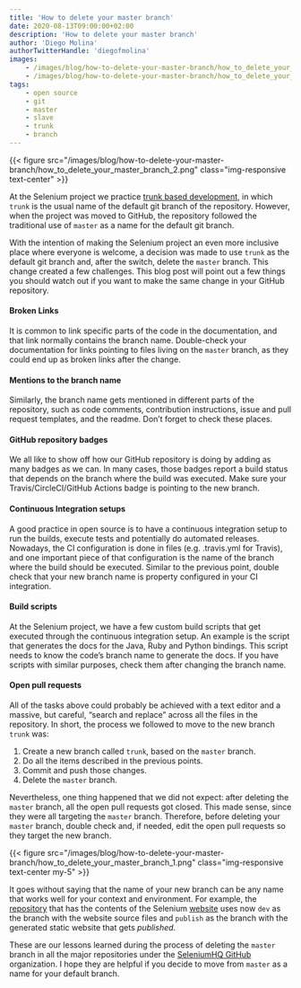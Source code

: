 ```yaml
---
title: 'How to delete your master branch'
date: 2020-08-13T09:00:00+02:00
description: 'How to delete your master branch'
author: 'Diego Molina'
authorTwitterHandle: 'diegofmolina'
images:
    - /images/blog/how-to-delete-your-master-branch/how_to_delete_your_master_branch_1.png
    - /images/blog/how-to-delete-your-master-branch/how_to_delete_your_master_branch_2.png
tags:
    - open source
    - git
    - master
    - slave
    - trunk
    - branch
---
```


{{< figure src="/images/blog/how-to-delete-your-master-branch/how_to_delete_your_master_branch_2.png" class="img-responsive text-center" >}}

At the Selenium project we practice
[trunk based development](https://trunkbaseddevelopment.com/), in which `trunk` is the
usual name of the default git branch of the repository. However, when the project was
moved to GitHub, the repository followed the traditional use of `master` as a name for
the default git branch.

With the intention of making the Selenium project an even more inclusive place where
everyone is welcome, a decision was made to use `trunk` as the default git branch and,
after the switch, delete the `master` branch. This change created a few challenges.
This blog post will point out a few things you should watch out if you want to make
the same change in your GitHub repository.

#### Broken Links

It is common to link specific parts of the code in the documentation, and that link
normally contains the branch name. Double-check your documentation for links pointing
to files living on the `master` branch, as they could end up as broken links after
the change.

#### Mentions to the branch name

Similarly, the branch name gets mentioned in different parts of the repository,
such as code comments, contribution instructions, issue and pull request templates,
and the readme. Don’t forget to check these places.

#### GitHub repository badges

We all like to show off how our GitHub repository is doing by adding as many badges
as we can. In many cases, those badges report a build status that depends on the branch
where the build was executed. Make sure your Travis/CircleCI/GitHub Actions badge is
pointing to the new branch.

#### Continuous Integration setups

A good practice in open source is to have a continuous integration setup to run the
builds, execute tests and potentially do automated releases. Nowadays, the CI
configuration is done in files (e.g. .travis.yml for Travis), and one important
piece of that configuration is the name of the branch where the build should be
executed. Similar to the previous point, double check that your new branch name
is property configured in your CI integration.

#### Build scripts

At the Selenium project, we have a few custom build scripts that get executed
through the continuous integration setup. An example is the script that generates
the docs for the Java, Ruby and Python bindings. This script needs to know the code’s
branch name to generate the docs. If you have scripts with similar purposes, check
them after changing the branch name.

#### Open pull requests

All of the tasks above could probably be achieved with a text editor and a massive,
but careful, “search and replace” across all the files in the repository. In short,
the process we followed to move to the new branch `trunk` was:

1. Create a new branch called `trunk`, based on the `master` branch.
1. Do all the items described in the previous points.
1. Commit and push those changes.
1. Delete the `master` branch.

Nevertheless, one thing happened that we did not expect: after deleting the `master`
branch, all the open pull requests got closed. This made sense, since they were all
targeting the `master` branch. Therefore, before deleting your `master` branch, double
check and, if needed, edit the open pull requests so they target the new branch.

{{< figure src="/images/blog/how-to-delete-your-master-branch/how_to_delete_your_master_branch_1.png" class="img-responsive text-center my-5" >}}

It goes without saying that the name of your new branch can be any name that works
well for your context and environment. For example, the
[repository](https://github.com/SeleniumHQ/seleniumhq.github.io) that has the
contents of the Selenium [website](https://www.selenium.dev/) uses now `dev` as the
branch with the website source files and `publish` as the branch with the generated
static website that gets _published_.

These are our lessons learned during the process of deleting the `master` branch in
all the major repositories under the [SeleniumHQ GitHub](https://github.com/seleniumhq/)
organization. I hope they are helpful if you decide to move from `master` as a name
for your default branch.
